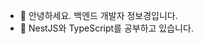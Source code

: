 - 👋 안녕하세요. 백엔드 개발자 정보경입니다.
- 🌱 NestJS와 TypeScript를 공부하고 있습니다.


<!---
gonpress/gonpress is a ✨ special ✨ repository because its `README.md` (this file) appears on your GitHub profile.
You can click the Preview link to take a look at your changes.
--->

